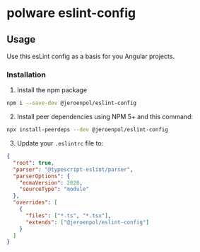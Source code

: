 # polware eslint-config

## Usage

Use this esLint config as a basis for you Angular projects.

### Installation

1. Install the npm package

  ```sh
  npm i --save-dev @jeroenpol/eslint-config
  ```

2. Install peer dependencies using NPM 5+ and this command:

  ```sh
  npx install-peerdeps --dev @jeroenpol/eslint-config
  ```

3. Update your `.eslintrc` file to:

  ```json
  {
    "root": true,
    "parser": "@typescript-eslint/parser",
    "parserOptions": {
      "ecmaVersion": 2020,
      "sourceType": "module"
    },
    "overrides": [
      {
        "files": ["*.ts", "*.tsx"],
        "extends": ["@jeroenpol/eslint-config"]
      }
    ]
  }
  ```